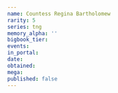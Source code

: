 ```yaml
---
name: Countess Regina Bartholomew
rarity: 5
series: tng
memory_alpha: ''
bigbook_tier:
events:
in_portal:
date:
obtained:
mega:
published: false
---
```


